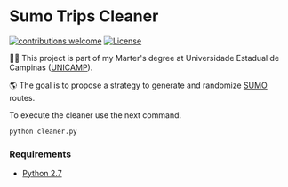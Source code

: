# Sumo Trips Cleaner

[![contributions welcome](https://img.shields.io/badge/contributions-welcome-brightgreen.svg?style=flat)](https://github.com/lucaslzl/sumotripscleaner/issues)
[![License](https://img.shields.io/badge/License-Apache%202.0-blue.svg)](https://opensource.org/licenses/Apache-2.0)

:man_student: This project is part of my Marter's degree at Universidade Estadual de Campinas ([UNICAMP](https://ic.unicamp.br/)). 

:earth_americas: The goal is to propose a strategy to generate and randomize [SUMO](https://www.eclipse.org/sumo/) routes.

To execute the cleaner use the next command.

```bash
python cleaner.py
```

### Requirements

- [Python 2.7](https://www.python.org/downloads/)
